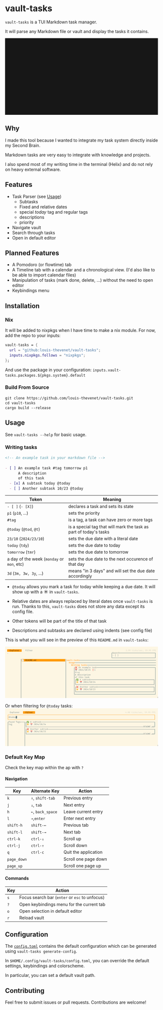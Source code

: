 # vault-tasks

`vault-tasks` is a TUI Markdown task manager.

It will parse any Markdown file or vault and display the tasks it contains.

![Demo](./examples/vault-tasks.gif)

## Why

I made this tool because I wanted to integrate my task system directly inside my Second Brain.

Markdown tasks are very easy to integrate with knowledge and projects.

I also spend most of my writing time in the terminal (Helix) and do not rely on heavy external software.

## Features

- Task Parser (see [Usage](https://github.com/louis-thevenet/vault-tasks/tree/main?tab=readme-ov-file#usage))
  - Subtasks
  - Fixed and relative dates
  - special _today_ tag and regular tags
  - descriptions
  - priority
- Navigate vault
- Search through tasks
- Open in default editor

## Planned Features

- A Pomodoro (or flowtime) tab
- A Timeline tab with a calendar and a chronological view. (I'd also like to be able to import calendar files)
- Manipulation of tasks (mark done, delete, ...) without the need to open editor
- Keybindings menu

## Installation

### Nix

It will be added to nixpkgs when I have time to make a nix module. For now, add the repo to your inputs:

```nix
vault-tasks = {
  url = "github:louis-thevenet/vault-tasks";
  inputs.nixpkgs.follows = "nixpkgs";
};
```

And use the package in your configuration: `inputs.vault-tasks.packages.${pkgs.system}.default`

### Build From Source

```
git clone https://github.com/louis-thevenet/vault-tasks.git
cd vault-tasks
cargo build --release
```

## Usage

See `vault-tasks --help` for basic usage.

### Writing tasks

```md
<!-- An example task in your markdown file -->

- [ ] An example task #tag tomorrow p1
      A description
      of this task
  - [x] A subtask today @today
  - [ ] Another subtask 10/23 @today
```

| Token                                      | Meaning                                                           |
| ------------------------------------------ | ----------------------------------------------------------------- |
| `- [ ]` (`- [X]`)                          | declares a task and sets its state                                |
| `p1` (`p10`, ...)                          | sets the priority                                                 |
| `#tag`                                     | is a tag, a task can have zero or more tags                       |
| `@today` (`@tod`, `@t`)                    | is a special tag that will mark the task as part of today's tasks |
| `23/10` (`2024/23/10`)                     | sets the due date with a literal date                             |
| `today` (`tdy`)                            | sets the due date to today                                        |
| `tomorrow` (`tmr`)                         | sets the due date to tomorrow                                     |
| a day of the week (`monday` or `mon`, etc) | sets the due date to the next occurence of that day               |
| `3d` (`3m, 3w, 3y`, ...)                   | means "in 3 days" and will set the due date accordingly           |

- `@today` allows you mark a task for today while keeping a due date. It will show up with a ☀️ in `vault-tasks`.

- Relative dates are always replaced by literal dates once `vault-tasks` is run. Thanks to this, `vault-tasks` does not store any data except its config file.

- Other tokens will be part of the title of that task

- Descriptions and subtasks are declared using indents (see config file)

This is what you will see in the preview of this `README.md` in `vault-tasks`:

![](./examples/readme_example_vault_tasks_explorer_screenshot.png)

Or when filtering for `@today` tasks:
![](./examples/readme_example_vault_tasks_filter_screenshot.png)

### Default Key Map

Check the key map within the ap with `?`

#### Navigation

| Key         | Alternate Key     | Action               |
| ----------- | ----------------- | -------------------- |
| `k`         | `↑`, `shift-tab`  | Previous entry       |
| `j`         | `↓`, `tab`        | Next entry           |
| `h`         | `←`, `back_space` | Leave current entry  |
| `l`         | `→`,`enter`       | Enter next entry     |
| `shift-h`   | `shift-←`         | Previous tab         |
| `shift-l`   | `shift-→`         | Next tab             |
| `ctrl-k`    | `ctrl-↓`          | Scroll up            |
| `ctrl-j`    | `ctrl-↑`          | Scroll down          |
| `q`         | `ctrl-c`          | Quit the application |
| `page_down` |                   | Scroll one page down |
| `page_up`   |                   | Scroll one page up   |

#### Commands

| Key | Action                                         |
| --- | ---------------------------------------------- |
| `s` | Focus search bar (`enter` or `esc` to unfocus) |
| `?` | Open keybindings menu for the current tab      |
| `o` | Open selection in default editor               |
| `r` | Reload vault                                   |

## Configuration

The [`config.toml`](./.config/config.toml) contains the default configuration which can be generated using `vault-tasks generate-config`.

In `$HOME/.config/vault-tasks/config.toml`, you can override the default settings, keybindings and colorscheme.

In particular, you can set a default vault path.

## Contributing

Feel free to submit issues or pull requests. Contributions are welcome!
